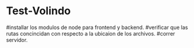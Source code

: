 # Test-Volindo

#installar los modulos de node para frontend y backend.
#verificar  que las rutas concincidan con respecto a la ubicaion de los archivos.
#correr servidor.
